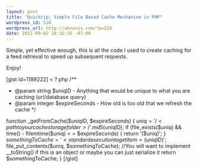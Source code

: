 ```yaml
--- 
layout: post
title: "Quicktip: Simple File Based Cache Mechanism in PHP"
wordpress_id: 528
wordpress_url: http://aknosis.com/?p=528
date: 2011-09-02 10:32:16 -07:00
---
```

Simple, yet effective enough, this is all the code I used to create caching for a feed retrieval to speed up subsequent requests. 

Enjoy!

[gist id=1189222]
< ? php
/**
 * @param string $uniqID - Anything that would be unique to what you are caching (url/database query) 
 * @param integer $expireSeconds - How old is too old that we refresh the cache
 */

function _getFromCache($uniqID, $expireSeconds) {
  $uniq = '/<path to your cache storage folder>/'.md5($uniqID);
  if (file_exists($uniq) && time() - filemtime($uniq) < = $expireSeconds) {
    return '<process cached file>($uniq)';
  }
  $somethingToCache = '<standard execution to get item>($uniqID)';
  file_put_contents($uniq, $somethingToCache); //You will want to implement __toString() if this is an object or maybe you can just serialize it
  return $somethingToCache;
}
[/gist]</standard>

